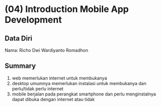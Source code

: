 # (04) Introduction Mobile App Development
## Data Diri

Nama: Richo Dwi Wardiyanto Romadhon 

## Summary
1. web memerlukan internet untuk membukanya
2. desktop umumnya memerlukan instalasi untuk membukanya dan perlu/tidak perlu internet
3. mobile berjalan pada perangkat smartphone dan perlu menginstalnya dapat dibuka dengan internet atau tidak




